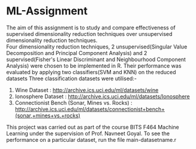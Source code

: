 # ML-Assignment
The aim of this assignment is to study and compare effectiveness of supervised dimensionality reduction techniques over unsupervised dimensionality reduction techniques.  
Four dimensionality reduction techniques, 2 unsupervised(Singular Value Decomposition and Principal Component Analysis) and 2 supervised(Fisher's Linear Discriminant and Neighbourhood Component Analysis) were chosen to be implemented in R. Their performance was evaluated by applying two classifiers(SVM and KNN) on the reduced datasets Three classification datasets
were utilised:-
1. Wine Dataset : http://archive.ics.uci.edu/ml/datasets/wine
2. Ionosphere Dataset : http://archive.ics.uci.edu/ml/datasets/Ionosphere
3. Connectionist Bench (Sonar, Mines vs. Rocks) : http://archive.ics.uci.edu/ml/datasets/connectionist+bench+(sonar,+mines+vs.+rocks)

This project was carried out as part of the course BITS F464 Machine Learning under the supervision of Prof. Navneet Goyal.
To see the performance on a particular dataset, run the file main-datasetname.r 
